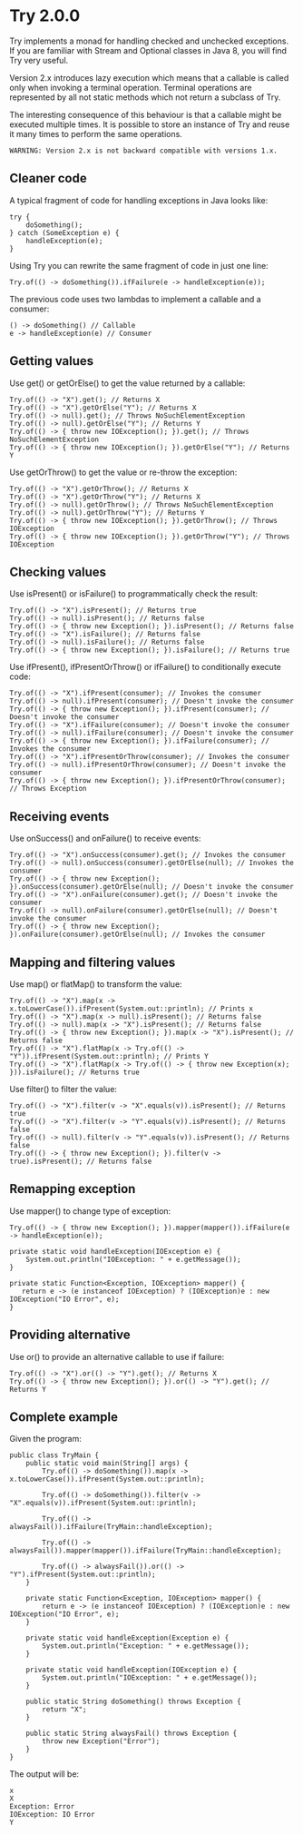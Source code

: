 # Try 2.0.0

Try implements a monad for handling checked and unchecked exceptions. 
If you are familiar with Stream and Optional classes in Java 8, you will find Try very useful.

Version 2.x introduces lazy execution which means that a callable is called only when invoking a terminal operation.
Terminal operations are represented by all not static methods which not return a subclass of Try.

The interesting consequence of this behaviour is that a callable might be executed multiple times.
It is possible to store an instance of Try and reuse it many times to perform the same operations.
   
    WARNING: Version 2.x is not backward compatible with versions 1.x.

## Cleaner code 

A typical fragment of code for handling exceptions in Java looks like:

    try {
        doSomething();
    } catch (SomeException e) {
        handleException(e);
    }
 
Using Try you can rewrite the same fragment of code in just one line:

    Try.of(() -> doSomething()).ifFailure(e -> handleException(e));
    
The previous code uses two lambdas to implement a callable and a consumer: 
    
    () -> doSomething() // Callable 
    e -> handleException(e) // Consumer

## Getting values

Use get() or getOrElse() to get the value returned by a callable: 

    Try.of(() -> "X").get(); // Returns X
    Try.of(() -> "X").getOrElse("Y"); // Returns X
    Try.of(() -> null).get(); // Throws NoSuchElementException
    Try.of(() -> null).getOrElse("Y"); // Returns Y
    Try.of(() -> { throw new IOException(); }).get(); // Throws NoSuchElementException
    Try.of(() -> { throw new IOException(); }).getOrElse("Y"); // Returns Y

Use getOrThrow() to get the value or re-throw the exception: 

    Try.of(() -> "X").getOrThrow(); // Returns X
    Try.of(() -> "X").getOrThrow("Y"); // Returns X
    Try.of(() -> null).getOrThrow(); // Throws NoSuchElementException
    Try.of(() -> null).getOrThrow("Y"); // Returns Y
    Try.of(() -> { throw new IOException(); }).getOrThrow(); // Throws IOException
    Try.of(() -> { throw new IOException(); }).getOrThrow("Y"); // Throws IOException

## Checking values

Use isPresent() or isFailure() to programmatically check the result: 

    Try.of(() -> "X").isPresent(); // Returns true
    Try.of(() -> null).isPresent(); // Returns false
    Try.of(() -> { throw new Exception(); }).isPresent(); // Returns false
    Try.of(() -> "X").isFailure(); // Returns false
    Try.of(() -> null).isFailure(); // Returns false
    Try.of(() -> { throw new Exception(); }).isFailure(); // Returns true

Use ifPresent(), ifPresentOrThrow() or ifFailure() to conditionally execute code: 

    Try.of(() -> "X").ifPresent(consumer); // Invokes the consumer
    Try.of(() -> null).ifPresent(consumer); // Doesn't invoke the consumer
    Try.of(() -> { throw new Exception(); }).ifPresent(consumer); // Doesn't invoke the consumer
    Try.of(() -> "X").ifFailure(consumer); // Doesn't invoke the consumer
    Try.of(() -> null).ifFailure(consumer); // Doesn't invoke the consumer
    Try.of(() -> { throw new Exception(); }).ifFailure(consumer); // Invokes the consumer    
    Try.of(() -> "X").ifPresentOrThrow(consumer); // Invokes the consumer
    Try.of(() -> null).ifPresentOrThrow(consumer); // Doesn't invoke the consumer
    Try.of(() -> { throw new Exception(); }).ifPresentOrThrow(consumer); // Throws Exception

## Receiving events

Use onSuccess() and onFailure() to receive events:
  
    Try.of(() -> "X").onSuccess(consumer).get(); // Invokes the consumer
    Try.of(() -> null).onSuccess(consumer).getOrElse(null); // Invokes the consumer
    Try.of(() -> { throw new Exception(); }).onSuccess(consumer).getOrElse(null); // Doesn't invoke the consumer
    Try.of(() -> "X").onFailure(consumer).get(); // Doesn't invoke the consumer
    Try.of(() -> null).onFailure(consumer).getOrElse(null); // Doesn't invoke the consumer
    Try.of(() -> { throw new Exception(); }).onFailure(consumer).getOrElse(null); // Invokes the consumer

## Mapping and filtering values

Use map() or flatMap() to transform the value:

    Try.of(() -> "X").map(x -> x.toLowerCase()).ifPresent(System.out::println); // Prints x
    Try.of(() -> "X").map(x -> null).isPresent(); // Returns false
    Try.of(() -> null).map(x -> "X").isPresent(); // Returns false
    Try.of(() -> { throw new Exception(); }).map(x -> "X").isPresent(); // Returns false
    Try.of(() -> "X").flatMap(x -> Try.of(() -> "Y")).ifPresent(System.out::println); // Prints Y
    Try.of(() -> "X").flatMap(x -> Try.of(() -> { throw new Exception(x); })).isFailure(); // Returns true
    
Use filter() to filter the value:

    Try.of(() -> "X").filter(v -> "X".equals(v)).isPresent(); // Returns true
    Try.of(() -> "X").filter(v -> "Y".equals(v)).isPresent(); // Returns false
    Try.of(() -> null).filter(v -> "Y".equals(v)).isPresent(); // Returns false
    Try.of(() -> { throw new Exception(); }).filter(v -> true).isPresent(); // Returns false

## Remapping exception

Use mapper() to change type of exception:

    Try.of(() -> { throw new Exception(); }).mapper(mapper()).ifFailure(e -> handleException(e));
    
    private static void handleException(IOException e) {
        System.out.println("IOException: " + e.getMessage());
    }

    private static Function<Exception, IOException> mapper() {
       return e -> (e instanceof IOException) ? (IOException)e : new IOException("IO Error", e);
    }

## Providing alternative

Use or() to provide an alternative callable to use if failure:

    Try.of(() -> "X").or(() -> "Y").get(); // Returns X    
    Try.of(() -> { throw new Exception(); }).or(() -> "Y").get(); // Returns Y    

## Complete example

Given the program:

    public class TryMain {
        public static void main(String[] args) {
            Try.of(() -> doSomething()).map(x -> x.toLowerCase()).ifPresent(System.out::println);
    
            Try.of(() -> doSomething()).filter(v -> "X".equals(v)).ifPresent(System.out::println);
    
            Try.of(() -> alwaysFail()).ifFailure(TryMain::handleException);
    
            Try.of(() -> alwaysFail()).mapper(mapper()).ifFailure(TryMain::handleException);
    
            Try.of(() -> alwaysFail()).or(() -> "Y").ifPresent(System.out::println);
        }
    
        private static Function<Exception, IOException> mapper() {
            return e -> (e instanceof IOException) ? (IOException)e : new IOException("IO Error", e);
        }
    
        private static void handleException(Exception e) {
            System.out.println("Exception: " + e.getMessage());
        }
    
        private static void handleException(IOException e) {
            System.out.println("IOException: " + e.getMessage());
        }
    
        public static String doSomething() throws Exception {
            return "X";
        }
    
        public static String alwaysFail() throws Exception {
            throw new Exception("Error");
        }
    }

The output will be:

    x
    X
    Exception: Error
    IOException: IO Error
    Y
